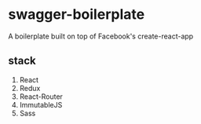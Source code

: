 # swagger-boilerplate
A boilerplate built on top of Facebook's create-react-app

## stack

1. React
1. Redux
1. React-Router
1. ImmutableJS 
1. Sass
